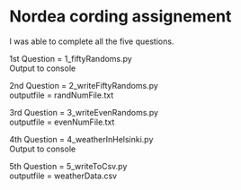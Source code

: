 # Nordea cording assignement
I was able to complete all the five questions.

1st Question = 1_fiftyRandoms.py<br />
Output to console

2nd Question = 2_writeFiftyRandoms.py<br />
outputfile = randNumFile.txt

3rd Question = 3_writeEvenRandoms.py<br />
outputfile = evenNumFile.txt

4th Question = 4_weatherInHelsinki.py<br />
Output to console

5th Question = 5_writeToCsv.py<br />
outputfile = weatherData.csv
